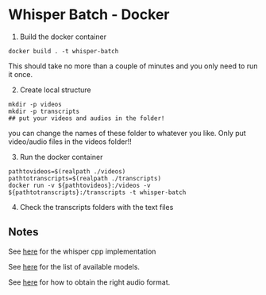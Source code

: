 # Whisper Batch - Docker

1. Build the docker container

```
docker build . -t whisper-batch
```

This should take no more than a couple of minutes and you only need to run it once.

2. Create local structure

```
mkdir -p videos
mkdir -p transcripts
## put your videos and audios in the folder!
```

you can change the names of these folder to whatever you like.
Only put video/audio files in the videos folder!!

3. Run the docker container

```
pathtovideos=$(realpath ./videos)
pathtotranscripts=$(realpath ./transcripts)
docker run -v ${pathtovideos}:/videos -v ${pathtotranscripts}:/transcripts -t whisper-batch
```

4. Check the transcripts folders with the text files

## Notes

See [here](https://github.com/ggerganov/whisper.cpp/tree/master) for the
whisper cpp implementation

See [here](https://huggingface.co/ggerganov/whisper.cpp/tree/main) for the list of available models.

See [here](https://stackoverflow.com/questions/13358287/how-to-convert-any-mp3-file-to-wav-16khz-mono-16bit)
for how to obtain the right audio format.


